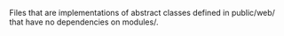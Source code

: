 Files that are implementations of abstract classes defined in public/web/ that
have no dependencies on modules/.

